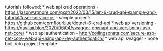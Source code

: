 ﻿tutorials followed:
    * web api crud operations
        - https://jasonwatmore.com/post/2022/03/15/net-6-crud-api-example-and-tutorial#user-service-cs
        - sample project: https://github.com/cornflourblue/dotnet-6-crud-api
    * web api versioning
        - https://gavilan.blog/2020/06/04/swagger-openapi-and-versioning-asp-net-core/
    * web api authentication
        - http://codingsonata.com/secure-asp-net-core-web-api-using-api-key-authentication/
    * web api swagger
        - none built into project template